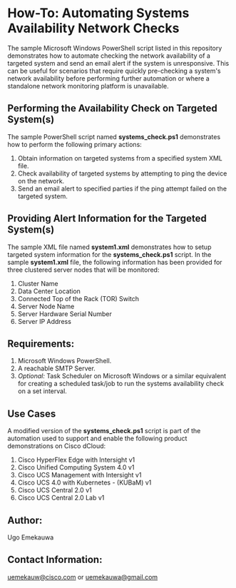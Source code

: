 # How-To: Automating Systems Availability Network Checks

The sample Microsoft Windows PowerShell script listed in this repository demonstrates how to automate checking the network availability of a targeted system and send an email alert if the system is unresponsive. This can be useful for scenarios that require quickly pre-checking a system's network availability before performing further automation or where a standalone network monitoring platform is unavailable.

## Performing the Availability Check on Targeted System(s)
The sample PowerShell script named **systems_check.ps1** demonstrates how to perform the following primary actions:
1. Obtain information on targeted systems from a specified system XML file.
2. Check availability of targeted systems by attempting to ping the device on the network.
3. Send an email alert to specified parties if the ping attempt failed on the targeted system.

## Providing Alert Information for the Targeted System(s)
The sample XML file named **system1.xml** demonstrates how to setup targeted system information for the **systems_check.ps1** script. In the sample **system1.xml** file, the following information has been provided for three clustered server nodes that will be monitored:
1. Cluster Name
2. Data Center Location
3. Connected Top of the Rack (TOR) Switch
4. Server Node Name
5. Server Hardware Serial Number
6. Server IP Address

## Requirements:
1. Microsoft Windows PowerShell.
2. A reachable SMTP Server.
3. _Optional:_ Task Scheduler on Microsoft Windows or a similar equivalent for creating a scheduled task/job to run the systems availability check on a set interval.

## Use Cases
A modified version of the **systems_check.ps1** script is part of the automation used to support and enable the following product demonstrations on Cisco dCloud:
1. Cisco HyperFlex Edge with Intersight v1
2. Cisco Unified Computing System 4.0 v1
3. Cisco UCS Management with Intersight v1
4. Cisco UCS 4.0 with Kubernetes - (KUBaM) v1
5. Cisco UCS Central 2.0 v1
6. Cisco UCS Central 2.0 Lab v1

## Author:
Ugo Emekauwa

## Contact Information:
uemekauw@cisco.com or uemekauwa@gmail.com
